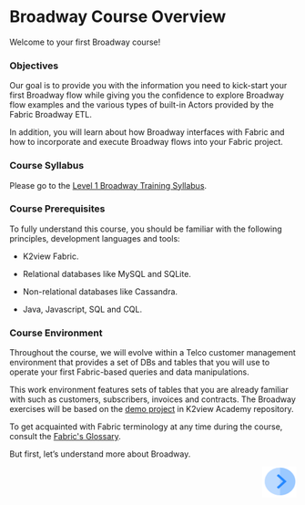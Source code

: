 # Broadway Course Overview

Welcome to your first Broadway course!   

### Objectives

Our goal is to provide you with the information you need to kick-start your first Broadway flow while giving you the confidence to explore Broadway flow examples and the various types of built-in Actors provided by the Fabric Broadway ETL. 

In addition, you will learn about how Broadway interfaces with Fabric and how to incorporate and execute Broadway flows into your Fabric project.

### Course Syllabus

Please go to the [Level 1 Broadway Training Syllabus](/academy/Training_Level_1/99_Broadway/02_broadway_training_syllabus.md).



### Course Prerequisites 

To fully understand this course, you should be familiar with the following principles, development languages and tools:

* K2view Fabric.

* Relational databases like MySQL and SQLite.

* Non-relational databases like Cassandra. 

* Java, Javascript, SQL and CQL.

  

### Course Environment

Throughout the course, we will evolve within a Telco customer management environment that provides a set of DBs and tables that you will use to operate your first Fabric-based queries and data manipulations. 

This work environment features sets of tables that you are already familiar with such as customers, subscribers, invoices and contracts. The Broadway exercises will be based on the [demo project](/articles/demo_project) in K2view Academy repository.

To get acquainted with Fabric terminology at any time during the course, consult the [Fabric's Glossary](/articles/01_fabric_overview/02_fabric_glossary.md).


But first, let’s understand more about Broadway.

[<img align="right" width="60" height="54" src="/articles/images/Next.png">](/academy/Training_Level_1/99_Broadway/03_broadway_overview.md)
